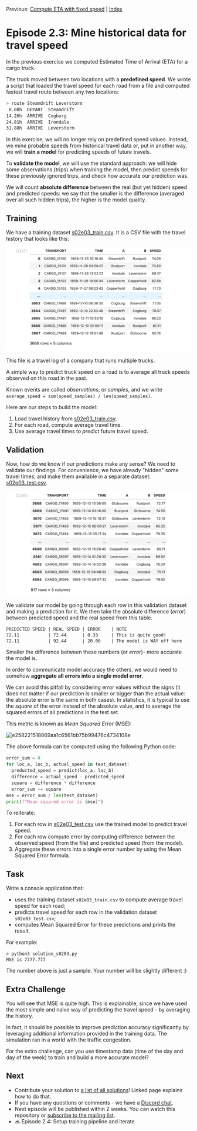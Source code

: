 Previous: [Compute ETA with fixed speed](transport-tycoon_22.md) | [Index](transport-tycoon.md) 

# Episode 2.3: Mine historical data for travel speed

In the previous exercise we computed Estimated Time of Arrival (ETA) for a cargo truck. 

The truck moved between two locations with a **predefined speed**. We wrote a script that loaded the travel speed for each road from a file and computed fastest travel route between any two locations:

```bash
> route Steamdrift Leverstorm
 0.00h  DEPART  Steamdrift
14.26h  ARRIVE  Cogburg
24.81h  ARRIVE  Irondale
31.88h  ARRIVE  Leverstorm
```

In this exercise, we will no longer rely on predefined speed values. Instead, we *mine* probable speeds from historical travel data or, put in another way, we will **train a model** for predicting speeds of future travels. 

To **validate the model**, we will use the standard approach: we will hide some observations (trips) when training the model, then predict speeds for these previously ignored trips, and check how accurate our prediction was. 

We will count **absolute difference** between the real (but yet hidden) speed  and predicted speeds: we say that the smaller is the difference (averaged over all such hidden trips), the higher is the model quality. 

## Training

We have a training dataset [s02e03_train.csv](transport-tycoon/s02e03_train.csv). It is a CSV file with the travel history that looks like this:

![image-20220312161246282](images/image-20220312161246282.png)

This file is a travel log of a company that runs multiple trucks. 

A simple way to predict truck speed on a road is to average all truck speeds observed on this road in the past. 

Known events are called *observations*, or *samples*, and we write `average_speed = sum(speed_samples) / len(speed_samples)`. 

Here are our steps to build the model:

1. Load travel history from [s02e03_train.csv](transport-tycoon/s02e03_train.csv).
3. For each road, compute average travel time. 
4. Use average travel times to _predict_ future travel speed.

## Validation

Now, how do we know if our predictions make any sense? We need to validate our findings. For convenience, we have already "hidden" some travel times, and make them available in a separate dataset: [s02e03_test.csv](transport-tycoon/s02e03_test.csv). 

![image-20220312161321504](images/image-20220312161321504.png) 

We validate our model by going through each row in this validation dataset and making a prediction for it. We then take the absolute difference (*error*) between predicted speed and the real speed from this table.

```
PREDICTED SPEED | REAL SPEED | ERROR    | NOTE
72.11           | 72.44      | 0.33     | This is quite good!
72.11           | 92.44      | 20.00    | The model is WAY off here
```
Smaller the difference between these numbers (or *error*)- more accurate the model is.

In order to communicate model accuracy the others, we would need to somehow **aggregate all errors into a single model error**. 

We can avoid this pitfall by considering error values without the signs (it does not matter if our prediction is smaller or bigger than the actual value: the absolute error is the same in both cases). In statistics, it is typical to use the *square* of the error instead of the absolute value, and to average the squared errors of all predictions in the test set. 

This metric is known as *Mean Squared Error* (MSE):

![e258221518869aa1c6561bb75b99476c4734108e](images/e258221518869aa1c6561bb75b99476c4734108e.svg)

The above formula can be computed using the following Python code:

```python
error_sum = 0
for loc_a, loc_b, actual_speed in test_dataset:
  preducted_speed = predict(loc_a, loc_b)
  difference = actual_speed - predicted_speed
  square = difference * difference
  error_sum += square
mse = error_sum / len(test_dataset)
print(f"Mean squared error is {mse}")
```

To reiterate:

1. For each row in [s02e03_test.csv](transport-tycoon/s02e03_test.csv) use the trained model to predict travel speed.
2. For each row compute error by computing difference between the observed speed (from the file) and predicted speed (from the model).
3. Aggregate these errors into a single error number by using the Mean Squared Error formula.

## Task

Write a console application that:

- uses the training dataset `s02e03_train.csv` to compute average travel speed for each road;
- predicts travel speed for each row in the validation dataset `s02e03_test.csv`;
- computes Mean Squared Error for these predictions and prints the result.

For example:

```
> python3 solution_s0203.py
MSE is 7777.777
```

The number above is just a sample. Your number will be slightly different :)

## Extra Challenge

You will see that MSE is quite high. This is explainable, since we have used the most simple and naive way of predicting the travel speed - by averaging the history.

In fact, it should be possible to improve prediction accuracy significantly by leveraging additional information provided in the training data. The simulation ran in a world with the traffic congestion.

For the extra challenge, can you use timestamp data (time of the day and day of the week) to train and build a more accurate model?

## Next

- Contribute your solution to [a list of all solutions](transport-tycoon/README.md)! Linked page explains how to do that.
- If you have any questions or comments - we have a [Discord chat](https://discord.gg/jHGbUwxDgv).
- Next episode will be published within 2 weeks. You can watch this repository or [subscribe to the mailing list](https://tinyletter.com/softwarepark).
- 🔜 Episode 2.4: Setup training pipeline and iterate

